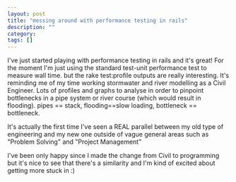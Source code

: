 ```yaml
---
layout: post
title: "messing around with performance testing in rails"
description: ""
category: 
tags: []
---
```

I've just started playing with performance testing in rails and it's great! For the moment I'm just using the standard test-unit performance test to measure wall time. 
but the rake test:profile outputs are really interesting. It's reminding me of my time working stormwater and river modelling as a Civil Engineer. Lots of profiles 
and graphs to analyse in order to pinpoint bottlenecks in a pipe system or river course (which would result in flooding). pipes == stack, flooding==slow loading, bottleneck == bottleneck. 

It's actually the first time I've seen a REAL parallel between my old type of engineering and my new one outside of vague general areas such as  "Problem Solving" and "Project Management"

I've been only happy since I made the change from Civil to programming but it's nice to see that there's a similarity and I'm kind of excited about getting more stuck in :)
